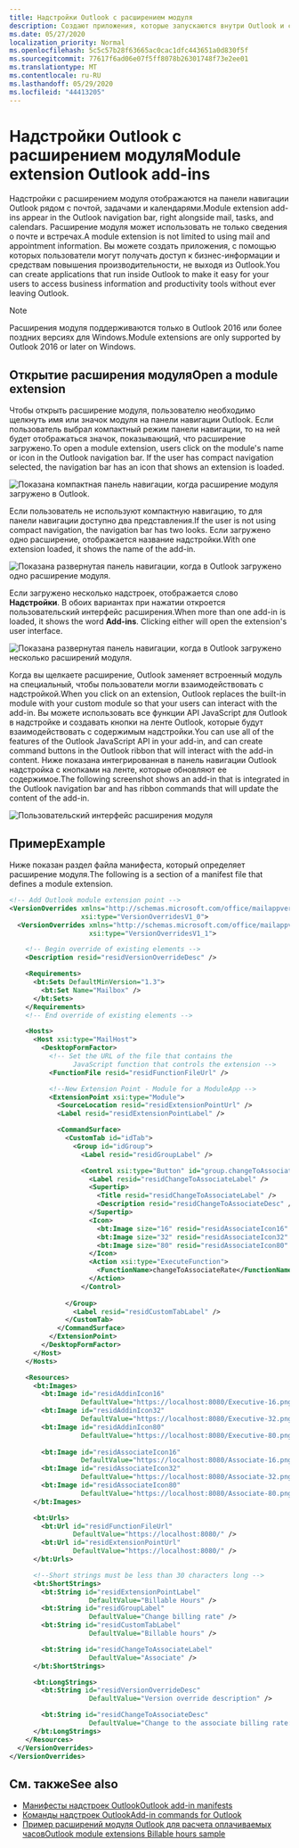 ```yaml
---
title: Надстройки Outlook с расширением модуля
description: Создают приложения, которые запускаются внутри Outlook и с помощью которых пользователи могут легко получать доступ к бизнес-информации и средствам повышения производительности, не выходя из Outlook.
ms.date: 05/27/2020
localization_priority: Normal
ms.openlocfilehash: 5c5c57b28f63665ac0cac1dfc443651a0d830f5f
ms.sourcegitcommit: 77617f6ad06e07f5ff8078b26301748f73e2ee01
ms.translationtype: MT
ms.contentlocale: ru-RU
ms.lasthandoff: 05/29/2020
ms.locfileid: "44413205"
---
```

# <a name="module-extension-outlook-add-ins"></a><span data-ttu-id="6b8a6-103">Надстройки Outlook с расширением модуля</span><span class="sxs-lookup"><span data-stu-id="6b8a6-103">Module extension Outlook add-ins</span></span>

<span data-ttu-id="6b8a6-104">Надстройки с расширением модуля отображаются на панели навигации Outlook рядом с почтой, задачами и календарями.</span><span class="sxs-lookup"><span data-stu-id="6b8a6-104">Module extension add-ins appear in the Outlook navigation bar, right alongside mail, tasks, and calendars.</span></span> <span data-ttu-id="6b8a6-105">Расширение модуля может использовать не только сведения о почте и встречах.</span><span class="sxs-lookup"><span data-stu-id="6b8a6-105">A module extension is not limited to using mail and appointment information.</span></span> <span data-ttu-id="6b8a6-106">Вы можете создать приложения, с помощью которых пользователи могут получать доступ к бизнес-информации и средствам повышения производительности, не выходя из Outlook.</span><span class="sxs-lookup"><span data-stu-id="6b8a6-106">You can create applications that run inside Outlook to make it easy for your users to access business information and productivity tools without ever leaving Outlook.</span></span>

> [!NOTE]
> <span data-ttu-id="6b8a6-107">Расширения модуля поддерживаются только в Outlook 2016 или более поздних версиях для Windows.</span><span class="sxs-lookup"><span data-stu-id="6b8a6-107">Module extensions are only supported by Outlook 2016 or later on Windows.</span></span>  

## <a name="open-a-module-extension"></a><span data-ttu-id="6b8a6-108">Открытие расширения модуля</span><span class="sxs-lookup"><span data-stu-id="6b8a6-108">Open a module extension</span></span>

<span data-ttu-id="6b8a6-p102">Чтобы открыть расширение модуля, пользователю необходимо щелкнуть имя или значок модуля на панели навигации Outlook. Если пользователь выбрал компактный режим панели навигации, то на ней будет отображаться значок, показывающий, что расширение загружено.</span><span class="sxs-lookup"><span data-stu-id="6b8a6-p102">To open a module extension, users click on the module's name or icon in the Outlook navigation bar. If the user has compact navigation selected, the navigation bar has an icon that shows an extension is loaded.</span></span>

![Показана компактная панель навигации, когда расширение модуля загружено в Outlook.](../images/outlook-module-navigationbar-compact.png)

<span data-ttu-id="6b8a6-112">Если пользователь не используют компактную навигацию, то для панели навигации доступно два представления.</span><span class="sxs-lookup"><span data-stu-id="6b8a6-112">If the user is not using compact navigation, the navigation bar has two looks.</span></span> <span data-ttu-id="6b8a6-113">Если загружено одно расширение, отображается название надстройки.</span><span class="sxs-lookup"><span data-stu-id="6b8a6-113">With one extension loaded, it shows the name of the add-in.</span></span>

![Показана развернутая панель навигации, когда в Outlook загружено одно расширение модуля.](../images/outlook-module-navigationbar-one.png)

<span data-ttu-id="6b8a6-115">Если загружено несколько надстроек, отображается слово **Надстройки**. В обоих вариантах при нажатии откроется пользовательский интерфейс расширения.</span><span class="sxs-lookup"><span data-stu-id="6b8a6-115">When more than one add-in is loaded, it shows the word **Add-ins**. Clicking either will open the extension's user interface.</span></span>

![Показана развернутая панель навигации, когда в Outlook загружено несколько расширений модуля.](../images/outlook-module-navigationbar-more.png)

<span data-ttu-id="6b8a6-117">Когда вы щелкаете расширение, Outlook заменяет встроенный модуль на специальный, чтобы пользователи могли взаимодействовать с надстройкой.</span><span class="sxs-lookup"><span data-stu-id="6b8a6-117">When you click on an extension, Outlook replaces the built-in module with your custom module so that your users can interact with the add-in.</span></span> <span data-ttu-id="6b8a6-118">Вы можете использовать все функции API JavaScript для Outlook в надстройке и создавать кнопки на ленте Outlook, которые будут взаимодействовать с содержимым надстройки.</span><span class="sxs-lookup"><span data-stu-id="6b8a6-118">You can use all of the features of the Outlook JavaScript API in your add-in, and can create command buttons in the Outlook ribbon that will interact with the add-in content.</span></span> <span data-ttu-id="6b8a6-119">Ниже показана интегрированная в панель навигации Outlook надстройка с кнопками на ленте, которые обновляют ее содержимое.</span><span class="sxs-lookup"><span data-stu-id="6b8a6-119">The following screenshot shows an add-in that is integrated in the Outlook navigation bar and has ribbon commands that will update the content of the add-in.</span></span>

![Пользовательский интерфейс расширения модуля](../images/outlook-module-extension.png)

## <a name="example"></a><span data-ttu-id="6b8a6-121">Пример</span><span class="sxs-lookup"><span data-stu-id="6b8a6-121">Example</span></span>

<span data-ttu-id="6b8a6-122">Ниже показан раздел файла манифеста, который определяет расширение модуля.</span><span class="sxs-lookup"><span data-stu-id="6b8a6-122">The following is a section of a manifest file that defines a module extension.</span></span>

```xml
<!-- Add Outlook module extension point -->
<VersionOverrides xmlns="http://schemas.microsoft.com/office/mailappversionoverrides"
                  xsi:type="VersionOverridesV1_0">
  <VersionOverrides xmlns="http://schemas.microsoft.com/office/mailappversionoverrides/1.1"
                    xsi:type="VersionOverridesV1_1">

    <!-- Begin override of existing elements -->
    <Description resid="residVersionOverrideDesc" />

    <Requirements>
      <bt:Sets DefaultMinVersion="1.3">
        <bt:Set Name="Mailbox" />
      </bt:Sets>
    </Requirements>
    <!-- End override of existing elements -->

    <Hosts>
      <Host xsi:type="MailHost">
        <DesktopFormFactor>
          <!-- Set the URL of the file that contains the
                JavaScript function that controls the extension -->
          <FunctionFile resid="residFunctionFileUrl" />

          <!--New Extension Point - Module for a ModuleApp -->
          <ExtensionPoint xsi:type="Module">
            <SourceLocation resid="residExtensionPointUrl" />
            <Label resid="residExtensionPointLabel" />

            <CommandSurface>
              <CustomTab id="idTab">
                <Group id="idGroup">
                  <Label resid="residGroupLabel" />

                  <Control xsi:type="Button" id="group.changeToAssociate">
                    <Label resid="residChangeToAssociateLabel" />
                    <Supertip>
                      <Title resid="residChangeToAssociateLabel" />
                      <Description resid="residChangeToAssociateDesc" />
                    </Supertip>
                    <Icon>
                      <bt:Image size="16" resid="residAssociateIcon16" />
                      <bt:Image size="32" resid="residAssociateIcon32" />
                      <bt:Image size="80" resid="residAssociateIcon80" />
                    </Icon>
                    <Action xsi:type="ExecuteFunction">
                      <FunctionName>changeToAssociateRate</FunctionName>
                    </Action>
                  </Control>
                  
              </Group>
                <Label resid="residCustomTabLabel" />
              </CustomTab>
            </CommandSurface>
          </ExtensionPoint>
        </DesktopFormFactor>
      </Host>
    </Hosts>

    <Resources>
      <bt:Images>
        <bt:Image id="residAddinIcon16" 
                  DefaultValue="https://localhost:8080/Executive-16.png" />
        <bt:Image id="residAddinIcon32" 
                  DefaultValue="https://localhost:8080/Executive-32.png" />
        <bt:Image id="residAddinIcon80" 
                  DefaultValue="https://localhost:8080/Executive-80.png" />
      
        <bt:Image id="residAssociateIcon16" 
                  DefaultValue="https://localhost:8080/Associate-16.png" />
        <bt:Image id="residAssociateIcon32" 
                  DefaultValue="https://localhost:8080/Associate-32.png" />
        <bt:Image id="residAssociateIcon80" 
                  DefaultValue="https://localhost:8080/Associate-80.png" />
      </bt:Images>

      <bt:Urls>
        <bt:Url id="residFunctionFileUrl" 
                DefaultValue="https://localhost:8080/" />
        <bt:Url id="residExtensionPointUrl" 
                DefaultValue="https://localhost:8080/" />
      </bt:Urls>

      <!--Short strings must be less than 30 characters long -->
      <bt:ShortStrings>
        <bt:String id="residExtensionPointLabel" 
                    DefaultValue="Billable Hours" />
        <bt:String id="residGroupLabel" 
                    DefaultValue="Change billing rate" />
        <bt:String id="residCustomTabLabel" 
                    DefaultValue="Billable hours" />

        <bt:String id="residChangeToAssociateLabel" 
                    DefaultValue="Associate" />
      </bt:ShortStrings>

      <bt:LongStrings>
        <bt:String id="residVersionOverrideDesc" 
                    DefaultValue="Version override description" />

        <bt:String id="residChangeToAssociateDesc" 
                    DefaultValue="Change to the associate billing rate: $127/hr" />
      </bt:LongStrings>
    </Resources>
  </VersionOverrides>
</VersionOverrides>
```

## <a name="see-also"></a><span data-ttu-id="6b8a6-123">См. также</span><span class="sxs-lookup"><span data-stu-id="6b8a6-123">See also</span></span>

- [<span data-ttu-id="6b8a6-124">Манифесты надстроек Outlook</span><span class="sxs-lookup"><span data-stu-id="6b8a6-124">Outlook add-in manifests</span></span>](manifests.md)
- [<span data-ttu-id="6b8a6-125">Команды надстроек Outlook</span><span class="sxs-lookup"><span data-stu-id="6b8a6-125">Add-in commands for Outlook</span></span>](add-in-commands-for-outlook.md)
- [<span data-ttu-id="6b8a6-126">Пример расширений модуля Outlook для расчета оплачиваемых часов</span><span class="sxs-lookup"><span data-stu-id="6b8a6-126">Outlook module extensions Billable hours sample</span></span>](https://github.com/OfficeDev/Outlook-Add-in-JavaScript-ModuleExtension)
